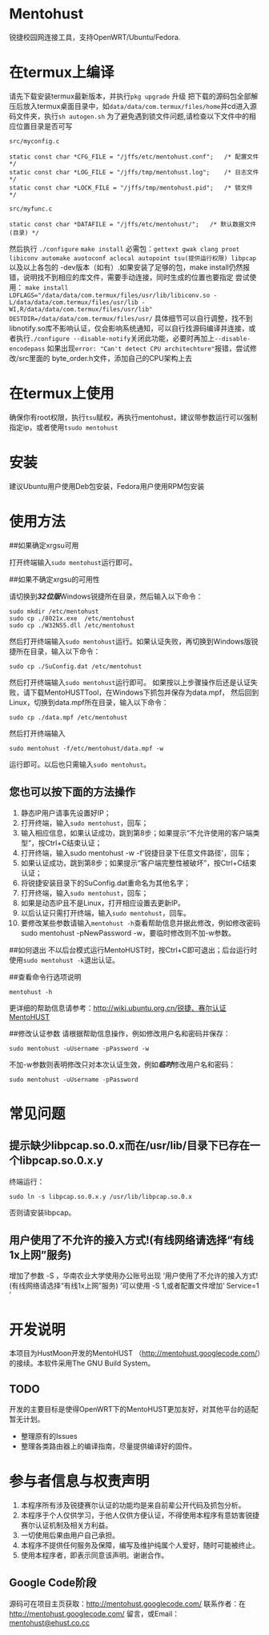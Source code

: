 # Mentohust

锐捷校园网连接工具，支持OpenWRT/Ubuntu/Fedora.

# 在termux上编译

请先下载安装termux最新版本，并执行`pkg upgrade` 升级
把下载的源码包全部解压后放入termux桌面目录中，如`data/data/com.termux/files/home`并cd进入源码文件夹，执行`sh autogen.sh`
为了避免遇到锁文件问题,请检查以下文件中的相应位置目录是否可写
```
src/myconfig.c  
  
static const char *CFG_FILE = "/jffs/etc/mentohust.conf";   /* 配置文件 */  
static const char *LOG_FILE = "/jffs/tmp/mentohust.log";    /* 日志文件 */  
static const char *LOCK_FILE = "/jffs/tmp/mentohust.pid";   /* 锁文件 */  

src/myfunc.c  

static const char *DATAFILE = "/jffs/etc/mentohust/";   /* 默认数据文件(目录) */
```
然后执行
`./configure`
`make install`
必需包：`gettext gwak clang proot libiconv automake auotoconf aclocal autopoint tsu(提供运行权限) libpcap`
以及以上各包的 -dev版本（如有）.如果安装了足够的包，make install仍然报错，说明找不到相应的库文件，需要手动连接，同时生成的位置也要指定
尝试使用：
`make install LDFLAGS="/data/data/com.termux/files/usr/lib/libiconv.so -L/data/data/com.termux/files/usr/lib -WI,R/data/data/com.termux/files/usr/lib"  DESTDIR=/data/data/com.termux/files/usr/`
具体细节可以自行调整，找不到libnotify.so库不影响认证，仅会影响系统通知，可以自行找源码编译并连接，或者执行`./configure --disable-notify`关闭此功能，必要时再加上`--disable-encodepass`
如果出现`error: "Can't detect CPU architechture"`报错，尝试修改/src里面的
byte_order.h文件，添加自己的CPU架构上去
# 在termux上使用
确保你有root权限，执行`tsu`赋权，再执行mentohust，建议带参数运行可以强制指定ip，或者使用`tsudo mentohust`

# 安装
建议Ubuntu用户使用Deb包安装，Fedora用户使用RPM包安装

# 使用方法

##如果确定xrgsu可用

打开终端输入`sudo mentohust`运行即可。

##如果不确定xrgsu的可用性

请切换到***32位版***Windows锐捷所在目录，然后输入以下命令：
```
sudo mkdir /etc/mentohust
sudo cp ./8021x.exe  /etc/mentohust
sudo cp ./W32N55.dll /etc/mentohust
```
然后打开终端输入`sudo mentohust`运行。如果认证失败，再切换到Windows版锐捷所在目录，输入以下命令：
```
sudo cp ./SuConfig.dat /etc/mentohust
```
然后打开终端输入`sudo mentohust`运行即可。
如果按以上步骤操作后还是认证失败，请下载MentoHUSTTool，在Windows下抓包并保存为data.mpf，
然后回到Linux，切换到data.mpf所在目录，输入以下命令：
```
sudo cp ./data.mpf /etc/mentohust
```
然后打开终端输入
```
sudo mentohust -f/etc/mentohust/data.mpf -w
```
运行即可。以后也只需输入`sudo mentohust`。

## 您也可以按下面的方法操作

1. 静态IP用户请事先设置好IP；
2. 打开终端，输入`sudo mentohust`，回车；
3. 输入相应信息，如果认证成功，跳到第8步；如果提示“不允许使用的客户端类型”，按Ctrl+C结束认证；
4. 打开终端，输入sudo mentohust -w -f'锐捷目录下任意文件路径'，回车；
5. 如果认证成功，跳到第8步；如果提示“客户端完整性被破坏”，按Ctrl+C结束认证；
6. 将锐捷安装目录下的SuConfig.dat重命名为其他名字；
7. 打开终端，输入`sudo mentohust`，回车；
8. 如果是动态IP且不是Linux，打开相应设置去更新IP。
9. 以后认证只需打开终端，输入`sudo mentohust`，回车。
10. 要修改某些参数请输入`mentohust -h`查看帮助信息并据此修改，例如修改密码sudo mentohust -pNewPassword -w，要临时修改则不加-w参数。

##如何退出
不以后台模式运行MentoHUST时，按Ctrl+C即可退出；后台运行时使用`sudo mentohust -k`退出认证。

##查看命令行选项说明
```
mentohust -h
```
更详细的帮助信息请参考：http://wiki.ubuntu.org.cn/锐捷、赛尔认证MentoHUST

##修改认证参数
请根据帮助信息操作，例如修改用户名和密码并保存：
```
sudo mentohust -uUsername -pPassword -w
```
不加-w参数则表明修改只对本次认证生效，例如***临时***修改用户名和密码：
```
sudo mentohust -uUsername -pPassword
```

# 常见问题

## 提示缺少libpcap.so.0.x而在/usr/lib/目录下已存在一个libpcap.so.0.x.y

终端运行：
```
sudo ln -s libpcap.so.0.x.y /usr/lib/libpcap.so.0.x
```

否则请安装libpcap。

## 用户使用了不允许的接入方式!(有线网络请选择“有线1x上网”服务)

增加了参数 -S ，华南农业大学使用办公账号出现 ‘用户使用了不允许的接入方式!(有线网络请选择“有线1x上网”服务) ’可以使用 -S 1,或者配置文件增加‘  Service=1 ’


# 开发说明
本项目为HustMoon开发的MentoHUST （<http://mentohust.googlecode.com/>）的接续。本软件采用The GNU Build System。

## TODO

开发的主要目标是使得OpenWRT下的MentoHUST更加友好，对其他平台的适配暂无计划。

* 整理原有的Issues
* 整理各类路由器上的编译指南，尽量提供编译好的固件。

# 参与者信息与权责声明

1. 本程序所有涉及锐捷赛尔认证的功能均是来自前辈公开代码及抓包分析。
2. 本程序于个人仅供学习，于他人仅供方便认证，不得使用本程序有意妨害锐捷赛尔认证机制及相关方利益。
3. 一切使用后果由用户自己承担。
4. 本程序不提供任何服务及保障，编写及维护纯属个人爱好，随时可能被终止。
5. 使用本程序者，即表示同意该声明。谢谢合作。

## Google Code阶段

源码可在项目主页获取：http://mentohust.googlecode.com/
联系作者：在 http://mentohust.googlecode.com/ 留言，或Email： mentohust@ehust.co.cc

